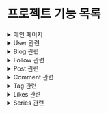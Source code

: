 # 프로젝트 기능 목록

<details>
<summary>메인 페이지</summary>

로그인 전

   <img src="https://github.com/user-attachments/assets/e49cad67-6f60-4125-be1a-136e0e3596a3" alt="image" width="50%" height="50%">

로그인 후

   <img src="https://github.com/user-attachments/assets/d3fd7713-b6ef-4016-b789-4749186c4a69" alt="image" width="50%" height="50%">

</details>

<details>
<summary>User 관련</summary>

1. **회원가입**
2. **유저의 역할 관련**
    - Role을 테이블 대신 Enum으로 관리
    - 회원가입 창에서 역할 부여

   <img src="https://github.com/user-attachments/assets/675459dc-b1b9-4c3d-997e-37daca0633fe" alt="image" width="50%" height="50%">

3. **로그인**: 스프링 시큐리티 세션 이용

   <img src="https://github.com/user-attachments/assets/590bd344-d5af-4c20-9249-56da3f679c9f" alt="image" width="50%" height="50%">

4. **회원탈퇴 구현**
5. **프로필 이미지 업로드 구현**

   <img src="https://github.com/user-attachments/assets/4884a5e6-0661-407f-a8bb-7ab72b8a0e1b" width="50%" height="50%">

6. **관리자 페이지 구현** : 관리자는 모든 게시물 댓글에 대한 삭제 권한을 갖고 있음

   <img src="https://github.com/user-attachments/assets/3df518d0-6486-4c9d-8192-4d1a973fc795" alt="image" width="50%" height="50%">

</details>

<details>
<summary>Blog 관련</summary>

1. **블로그 관리 기능**
    - 블로그 이름 수정, 게시글 삭제 및 수정

   <img src="https://github.com/user-attachments/assets/34f90561-271f-410c-afb9-29b64e16fe3f" alt="image" width="50%" height="50%">

2. **블로그 메인 페이지**
    - 게시글 최신순 또는 시리즈별 페이징 

   <img src="https://github.com/user-attachments/assets/537e71cf-0297-402e-aaef-fdf5c2b1f2cf" alt="image" width="50%" height="50%">

</details>

<details>
<summary>Follow 관련</summary>

1. **팔로워 목록 구현**
    - blogId로 검색 시 해당 블로그 Id를 팔로잉 하는 User들을 찾아 팔로워 목록 나타냄
2. **팔로잉 목록 구현**
    - User로 검색 시 해당 유저가 팔로잉 하는 blogId를 찾아 blog에 있는 userId로 팔로잉 목록 나타냄
3. **팔로워, 팔로잉 목록 리다이렉트**
    - 해당 유저의 블로그가 존재하면 해당 유저의 블로그로 리다이렉트 되게 설정

   <img src="https://github.com/user-attachments/assets/f8a69eb5-5910-4e90-a00e-8297886b4248" alt="image" width="50%" height="50%">

</details>

<details>
<summary>Post 관련</summary>

1. **게시글 정보 구현**
    - 저자, 게시일, 내용, 제목 등 구현

   <img src="https://github.com/user-attachments/assets/16747fb8-c42a-46a8-95e3-197914b8c2ea" alt="image" width="50%" height="50%">

2. **게시글 생성 및 수정**
    - 오픈소스 ToastUi 사용하여 구현

   <img src="https://github.com/user-attachments/assets/9f9ce5bc-5286-4f63-a65f-6bc9f760cf76" alt="image" width="50%" height="50%">
   
   <img src="https://github.com/user-attachments/assets/c3b6039b-78ae-4ebc-9583-8e43f7f37cb3" alt="image" width="50%" height="50%">

</details>

<details>
<summary>Comment 관련</summary>

1. **댓글 기능 구현**
    - 댓글 작성 유저의 로그인 아이디, 프로필 이미지, 댓글 내용, 수정 및 삭제 버튼 구현 

</details>

<details>
<summary>Tag 관련</summary>

1. **태그 기능 구현**
    - N : N 관계로 태그 입력폼에 띄어쓰기를 기준으로 구분하여 리스트로 저장하게 구현

</details>

<details>
<summary>Likes 관련</summary>

1. **좋아요 기능 구현**
    - 게시글Id, 로그인Id를 이용해 DB에서 검색하여 중복 좋아요 불가능하게 구현
    - 한번 더 좋아요 버튼 누를 시 좋아요 취소되게 구현

</details>

<details>
<summary>Series 관련</summary>

1. **시리즈 목록 구현**
    - 블로그 메인 페이지에 시리즈 항목 클릭 시 시리즈별 카드 형식으로 시리즈 목록 구현
   <img src="https://github.com/user-attachments/assets/73c95e70-87bc-4d93-a3ae-323e38482400" alt="image" width="50%" height="50%">

2. **시리즈별 포스트 표시**:
    - 해당 카드 클릭 시 시리즈별 포스트가 나타남

</details>
